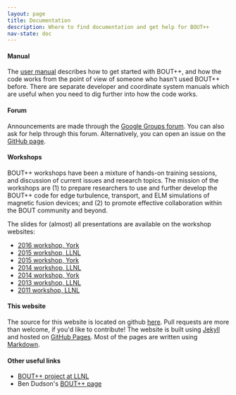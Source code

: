 ```yaml
---
layout: page
title: Documentation
description: Where to find documentation and get help for BOUT++
nav-state: doc
---
```


#### Manual

The [user manual](http://bout-dev.readthedocs.io/en/latest/) describes
how to get started with BOUT++, and how the code works from the point
of view of someone who hasn't used BOUT++ before. There are separate
developer and coordinate system manuals which are useful when you need
to dig further into how the code works.

#### Forum

Announcements are made through the [Google Groups forum][buggroup]. You can also
ask for help through this forum. Alternatively, you can open an issue on
the [GitHub page][issues].

#### Workshops

BOUT++ workshops have been a mixture of hands-on training sessions,
and discussion of current issues and research topics. The mission of
the workshops are (1) to prepare researchers to use and further
develop the BOUT++ code for edge turbulence, transport, and ELM
simulations of magnetic fusion devices; and (2) to promote effective
collaboration within the BOUT community and beyond.

The slides for (almost) all presentations are available on the
workshop websites:

* [2016 workshop, York](workshop2016.html)
* [2015 workshop, LLNL](https://bout.llnl.gov/workshops/2015)
* [2015 workshop, York](workshop2015.html)
* [2014 workshop, LLNL](https://bout.llnl.gov/workshops/2014)
* [2014 workshop, York](workshop2014.html)
* [2013 workshop, LLNL](https://bout2013.llnl.gov/) 
* [2011 workshop, LLNL](https://bout2011.llnl.gov/)

#### This website

The source for this website is located on github [here][websitegithub]. Pull
requests are more than welcome, if you'd like to contribute! The website is
built using [Jekyll][jekyll] and hosted on [GitHub Pages][githubpages]. Most of
the pages are written using [Markdown][markdown].

#### Other useful links

* [BOUT++ project at LLNL](https://bout.llnl.gov/)
* Ben Dudson's [BOUT++ page](http://www-users.york.ac.uk/~bd512//bout/)

[buggroup]: https://groups.google.com/a/york.ac.uk/forum/#!forum/bout-user-group
[issues]: https://github.com/boutproject/BOUT-dev/issues
[websitegithub]: https://github.com/boutproject/boutproject.github.io
[githubpages]: https://pages.github.com/
[jekyll]: https://jekyllrb.com/
[markdown]: http://daringfireball.net/projects/markdown/syntax
